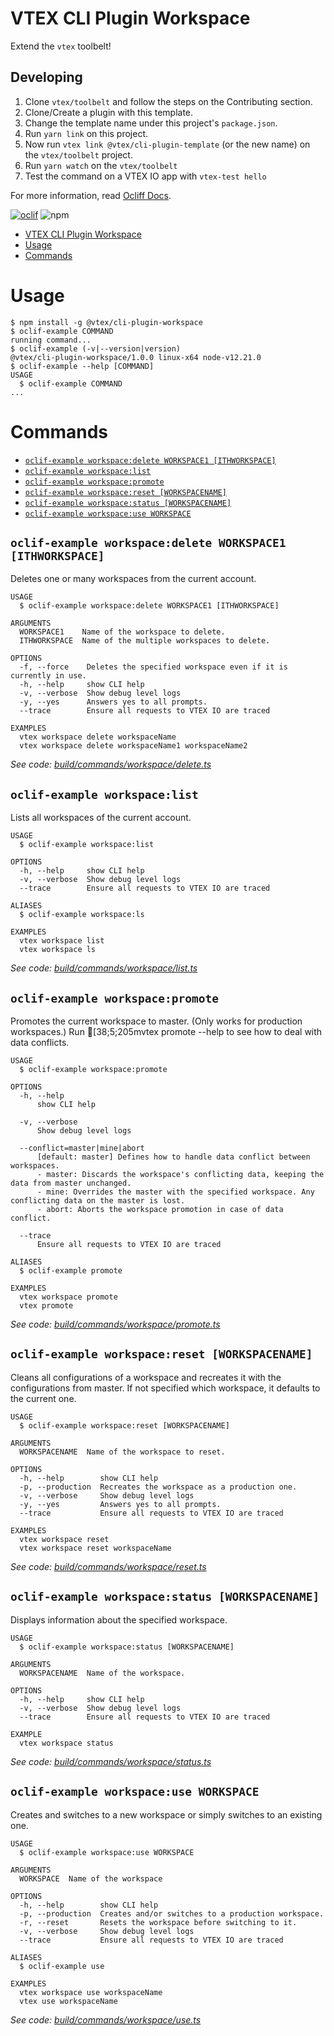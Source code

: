 # VTEX CLI Plugin Workspace

Extend the `vtex` toolbelt!

## Developing

1. Clone `vtex/toolbelt` and follow the steps on the Contributing section.
2. Clone/Create a plugin with this template.
3. Change the template name under this project's `package.json`.
2. Run `yarn link` on this project.
3. Now run `vtex link @vtex/cli-plugin-template` (or the new name) on the `vtex/toolbelt` project.
4. Run `yarn watch` on the `vtex/toolbelt`
5. Test the command on a VTEX IO app with `vtex-test hello`

For more information, read [Ocliff Docs](https://oclif.io/docs/introduction).

[![oclif](https://img.shields.io/badge/cli-oclif-brightgreen.svg)](https://oclif.io)
![npm](https://img.shields.io/npm/v/@vtex/cli-plugin-workspace)

<!-- toc -->
* [VTEX CLI Plugin Workspace](#vtex-cli-plugin-workspace)
* [Usage](#usage)
* [Commands](#commands)
<!-- tocstop -->
# Usage
<!-- usage -->
```sh-session
$ npm install -g @vtex/cli-plugin-workspace
$ oclif-example COMMAND
running command...
$ oclif-example (-v|--version|version)
@vtex/cli-plugin-workspace/1.0.0 linux-x64 node-v12.21.0
$ oclif-example --help [COMMAND]
USAGE
  $ oclif-example COMMAND
...
```
<!-- usagestop -->
# Commands
<!-- commands -->
* [`oclif-example workspace:delete WORKSPACE1 [ITHWORKSPACE]`](#oclif-example-workspacedelete-workspace1-ithworkspace)
* [`oclif-example workspace:list`](#oclif-example-workspacelist)
* [`oclif-example workspace:promote`](#oclif-example-workspacepromote)
* [`oclif-example workspace:reset [WORKSPACENAME]`](#oclif-example-workspacereset-workspacename)
* [`oclif-example workspace:status [WORKSPACENAME]`](#oclif-example-workspacestatus-workspacename)
* [`oclif-example workspace:use WORKSPACE`](#oclif-example-workspaceuse-workspace)

## `oclif-example workspace:delete WORKSPACE1 [ITHWORKSPACE]`

Deletes one or many workspaces from the current account.

```
USAGE
  $ oclif-example workspace:delete WORKSPACE1 [ITHWORKSPACE]

ARGUMENTS
  WORKSPACE1    Name of the workspace to delete.
  ITHWORKSPACE  Name of the multiple workspaces to delete.

OPTIONS
  -f, --force    Deletes the specified workspace even if it is currently in use.
  -h, --help     show CLI help
  -v, --verbose  Show debug level logs
  -y, --yes      Answers yes to all prompts.
  --trace        Ensure all requests to VTEX IO are traced

EXAMPLES
  vtex workspace delete workspaceName
  vtex workspace delete workspaceName1 workspaceName2
```

_See code: [build/commands/workspace/delete.ts](https://github.com/vtex/cli-plugin-workspace/blob/v1.0.0/build/commands/workspace/delete.ts)_

## `oclif-example workspace:list`

Lists all workspaces of the current account.

```
USAGE
  $ oclif-example workspace:list

OPTIONS
  -h, --help     show CLI help
  -v, --verbose  Show debug level logs
  --trace        Ensure all requests to VTEX IO are traced

ALIASES
  $ oclif-example workspace:ls

EXAMPLES
  vtex workspace list
  vtex workspace ls
```

_See code: [build/commands/workspace/list.ts](https://github.com/vtex/cli-plugin-workspace/blob/v1.0.0/build/commands/workspace/list.ts)_

## `oclif-example workspace:promote`

Promotes the current workspace to master. (Only works for production workspaces.) Run [38;5;205mvtex promote --help to see how to deal with data conflicts.

```
USAGE
  $ oclif-example workspace:promote

OPTIONS
  -h, --help
      show CLI help

  -v, --verbose
      Show debug level logs

  --conflict=master|mine|abort
      [default: master] Defines how to handle data conflict between workspaces.
      - master: Discards the workspace's conflicting data, keeping the data from master unchanged.
      - mine: Overrides the master with the specified workspace. Any conflicting data on the master is lost.
      - abort: Aborts the workspace promotion in case of data conflict.

  --trace
      Ensure all requests to VTEX IO are traced

ALIASES
  $ oclif-example promote

EXAMPLES
  vtex workspace promote
  vtex promote
```

_See code: [build/commands/workspace/promote.ts](https://github.com/vtex/cli-plugin-workspace/blob/v1.0.0/build/commands/workspace/promote.ts)_

## `oclif-example workspace:reset [WORKSPACENAME]`

Cleans all configurations of a workspace and recreates it with the configurations from master. If not specified which workspace, it defaults to the current one.

```
USAGE
  $ oclif-example workspace:reset [WORKSPACENAME]

ARGUMENTS
  WORKSPACENAME  Name of the workspace to reset.

OPTIONS
  -h, --help        show CLI help
  -p, --production  Recreates the workspace as a production one.
  -v, --verbose     Show debug level logs
  -y, --yes         Answers yes to all prompts.
  --trace           Ensure all requests to VTEX IO are traced

EXAMPLES
  vtex workspace reset
  vtex workspace reset workspaceName
```

_See code: [build/commands/workspace/reset.ts](https://github.com/vtex/cli-plugin-workspace/blob/v1.0.0/build/commands/workspace/reset.ts)_

## `oclif-example workspace:status [WORKSPACENAME]`

Displays information about the specified workspace.

```
USAGE
  $ oclif-example workspace:status [WORKSPACENAME]

ARGUMENTS
  WORKSPACENAME  Name of the workspace.

OPTIONS
  -h, --help     show CLI help
  -v, --verbose  Show debug level logs
  --trace        Ensure all requests to VTEX IO are traced

EXAMPLE
  vtex workspace status
```

_See code: [build/commands/workspace/status.ts](https://github.com/vtex/cli-plugin-workspace/blob/v1.0.0/build/commands/workspace/status.ts)_

## `oclif-example workspace:use WORKSPACE`

Creates and switches to a new workspace or simply switches to an existing one.

```
USAGE
  $ oclif-example workspace:use WORKSPACE

ARGUMENTS
  WORKSPACE  Name of the workspace

OPTIONS
  -h, --help        show CLI help
  -p, --production  Creates and/or switches to a production workspace.
  -r, --reset       Resets the workspace before switching to it.
  -v, --verbose     Show debug level logs
  --trace           Ensure all requests to VTEX IO are traced

ALIASES
  $ oclif-example use

EXAMPLES
  vtex workspace use workspaceName
  vtex use workspaceName
```

_See code: [build/commands/workspace/use.ts](https://github.com/vtex/cli-plugin-workspace/blob/v1.0.0/build/commands/workspace/use.ts)_
<!-- commandsstop -->
